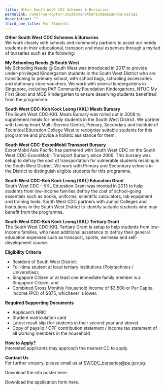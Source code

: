 ```yaml
---
title: Other South West CDC Schemes & Bursaries
permalink: /what-we-do/For-Students/otherschemesandbursaries
description: ""
third_nav_title: For Students
---
```

**Other South West CDC Schemes & Bursaries**<br>
We work closely with schools and community partners to assist our needy students in their educational, transport and meal expenses through a myriad of bursaries such as the following:

**My Schooling Needs @ South West**<br>
My Schooling Needs @ South West was introduced in 2017 to provide under-privileged Kindergarten students in the South West District who are transitioning to primary school, with school bags, schooling accessories and stationary store vouchers. We work with several kindergartens in Singapore, including PAP Community Foundation Kindergartens, NTUC My First Skool and MOE Kindergarten to ensure deserving students benefitted from the programme.

**South West CDC-Koh Kock Leong (KKL) Meals Bursary**<br>
The South West CDC-KKL Meals Bursary was rolled out in 2008 to supplement meals for needy students in the South West District. We partner with Loving heart Multi-Service Centre, Primary, Secondary and Institute of Technical Education College West to recognise suitable students for this programme and provide a holistic assistance for them.

**South West CDC-ExxonMobil Transport Bursary**<br>
ExxonMobil Asia Pacific has partnered with South West CDC on the South West CDC-ExxonMobil Transport Bursary since 2006. This bursary was setup to defray the cost of transportation for vulnerable students residing in the South West District. We work with Primary and Secondary schools in the District to distinguish eligible students for this programme.

**South West CDC-Koh Kock Leong (KKL) Education Grant**<br>
South West CDC – KKL Education Grant was mooted in 2013 to help students from low-income families defray the cost of school-going essentials such as books, uniforms, scientific calculators, lab equipment and training tools. South West CDC partners with Junior Colleges and Institutions in the South West District to identify suitable students who may benefit from the programme.

**South West CDC-Koh Kock Leong (KKL) Tertiary Grant**<br>
The South West CDC-KKL Tertiary Grant is setup to help students from low-income families, who need additional assistance to defray their general education expenses such as transport, sports, wellness and self-development course.

**Eligibility Criteria**
* Resident of South West District;
* Full-time student at local tertiary institutions (Polytechnics / Universities);
* Singapore Citizen or at least one immediate family member is a Singapore Citizen; and
* Combined Gross Monthly Household Income of $3,500 or Per Capita Income (PCI) of $875, whichever is lower.

**Required Supporting Documents**<br>
* Applicant’s NRIC
* Student matriculation card
* Latest result slip (for students in their second year and above)
* Copy of payslip / CPF contribution statement / income tax statement of all working members in the household

**How to Apply?**<br>
Interested applicants may approach the nearest CC to apply.

**Contact Us**<br>
For further enquiry, please email us at SWCDC_bursaries@pa.gov.sg.

Download the info poster here.

Download the application form here.